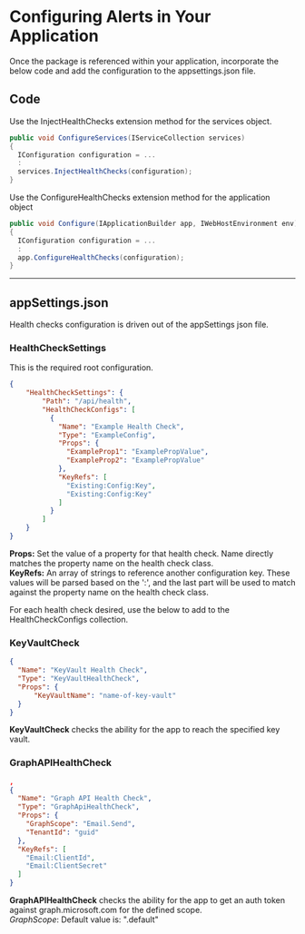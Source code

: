 # Configuring Alerts in Your Application

Once the package is referenced within your application, incorporate the below code and add the configuration to the appsettings.json file.

## Code

Use the InjectHealthChecks extension method for the services object.
```c#
public void ConfigureServices(IServiceCollection services)
{
  IConfiguration configuration = ...
  :
  services.InjectHealthChecks(configuration);
}
```

Use the ConfigureHealthChecks extension method for the application object
```c#
public void Configure(IApplicationBuilder app, IWebHostEnvironment env)
{
  IConfiguration configuration = ...
  :
  app.ConfigureHealthChecks(configuration);
}
```
---

## appSettings.json
Health checks configuration is driven out of the appSettings json file.

### HealthCheckSettings
This is the required root configuration.  
```json
{
    "HealthCheckSettings": {
        "Path": "/api/health",
        "HealthCheckConfigs": [
          {
            "Name": "Example Health Check",
            "Type": "ExampleConfig",
            "Props": {
              "ExampleProp1": "ExamplePropValue",
              "ExampleProp2": "ExamplePropValue"
            },
            "KeyRefs": [
              "Existing:Config:Key",
              "Existing:Config:Key"
            ]
          }
        ]
    }
}
```
**Props:** Set the value of a property for that health check.  Name directly matches the property name on the health check class.  
**KeyRefs:** An array of strings to reference another configuration key.  These values will be parsed based on the ':', and the last part will be used to match against the property name on the health check class.  

For each health check desired, use the below to add to the HealthCheckConfigs collection.

### KeyVaultCheck
```json
{
  "Name": "KeyVault Health Check",
  "Type": "KeyVaultHealthCheck",
  "Props": {
      "KeyVaultName": "name-of-key-vault"
  }
}
```
**KeyVaultCheck** checks the ability for the app to reach the specified key vault.

### GraphAPIHealthCheck
```json
,
{
  "Name": "Graph API Health Check",
  "Type": "GraphApiHealthCheck",
  "Props": {
    "GraphScope": "Email.Send",
    "TenantId": "guid"
  },
  "KeyRefs": [
    "Email:ClientId",
    "Email:ClientSecret"
  ]
}
```
**GraphAPIHealthCheck** checks the ability for the app to get an auth token against graph.microsoft.com for the defined scope.  
_GraphScope_:  Default value is:  ".default"